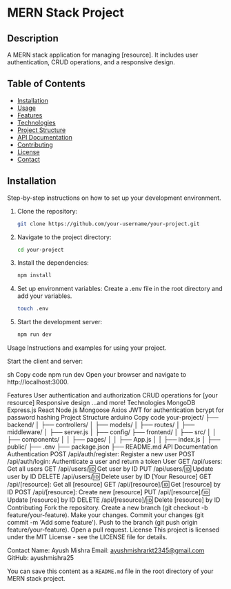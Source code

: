 # MERN Stack Project

## Description
A MERN stack application for managing [resource]. It includes user authentication, CRUD operations, and a responsive design.

## Table of Contents
- [Installation](#installation)
- [Usage](#usage)
- [Features](#features)
- [Technologies](#technologies)
- [Project Structure](#project-structure)
- [API Documentation](#api-documentation)
- [Contributing](#contributing)
- [License](#license)
- [Contact](#contact)

## Installation
Step-by-step instructions on how to set up your development environment.

1. Clone the repository:
   ```sh
   git clone https://github.com/your-username/your-project.git

2. Navigate to the project directory:
   ```sh
   cd your-project

3. Install the dependencies:
   ```sh
   npm install

4. Set up environment variables:
   Create a .env file in the root directory and add your variables.
   ```sh
   touch .env

5. Start the development server:
   ```sh
   npm run dev

Usage
Instructions and examples for using your project.

Start the client and server:

sh
Copy code
npm run dev
Open your browser and navigate to http://localhost:3000.

Features
User authentication and authorization
CRUD operations for [your resource]
Responsive design
...and more!
Technologies
MongoDB
Express.js
React
Node.js
Mongoose
Axios
JWT for authentication
bcrypt for password hashing
Project Structure
arduino
Copy code
your-project/
├── backend/
│   ├── controllers/
│   ├── models/
│   ├── routes/
│   ├── middleware/
│   ├── server.js
│   ├── config/
├── frontend/
│   ├── src/
│   │   ├── components/
│   │   ├── pages/
│   │   ├── App.js
│   │   ├── index.js
│   ├── public/
├── .env
├── package.json
├── README.md
API Documentation
Authentication
POST /api/auth/register: Register a new user
POST /api/auth/login: Authenticate a user and return a token
User
GET /api/users: Get all users
GET /api/users/:id: Get user by ID
PUT /api/users/:id: Update user by ID
DELETE /api/users/:id: Delete user by ID
[Your Resource]
GET /api/[resource]: Get all [resource]
GET /api/[resource]/:id: Get [resource] by ID
POST /api/[resource]: Create new [resource]
PUT /api/[resource]/:id: Update [resource] by ID
DELETE /api/[resource]/:id: Delete [resource] by ID
Contributing
Fork the repository.
Create a new branch (git checkout -b feature/your-feature).
Make your changes.
Commit your changes (git commit -m 'Add some feature').
Push to the branch (git push origin feature/your-feature).
Open a pull request.
License
This project is licensed under the MIT License - see the LICENSE file for details.

Contact
Name: Ayush Mishra 
Email: ayushmishrarkt2345@gmail.com
GitHub: ayushmishra25


You can save this content as a `README.md` file in the root directory of your MERN stack project.








   





